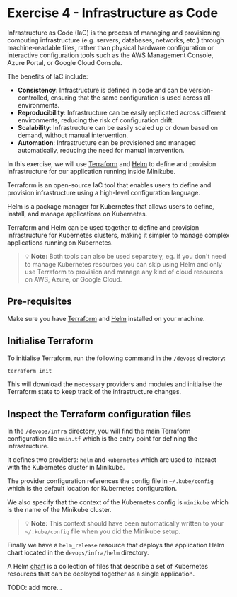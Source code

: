 # Exercise 4 - Infrastructure as Code

Infrastructure as Code (IaC) is the process of managing and provisioning computing infrastructure (e.g. servers, databases, networks, etc.) through machine-readable files, rather than physical hardware configuration or interactive configuration tools such as the AWS Management Console, Azure Portal, or Google Cloud Console.

The benefits of IaC include:

- **Consistency**: Infrastructure is defined in code and can be version-controlled, ensuring that the same configuration is used across all environments.
- **Reproducibility**: Infrastructure can be easily replicated across different environments, reducing the risk of configuration drift.
- **Scalability**: Infrastructure can be easily scaled up or down based on demand, without manual intervention.
- **Automation**: Infrastructure can be provisioned and managed automatically, reducing the need for manual intervention.

In this exercise, we will use [Terraform](https://developer.hashicorp.com/terraform/intro) and [Helm](https://circleci.com/blog/what-is-helm/) to define and provision infrastructure for our application running inside Minikube.

Terraform is an open-source IaC tool that enables users to define and provision infrastructure using a high-level configuration language.

Helm is a package manager for Kubernetes that allows users to define, install, and manage applications on Kubernetes.

Terraform and Helm can be used together to define and provision infrastructure for Kubernetes clusters, making it simpler to manage complex applications running on Kubernetes.

> 💡 **Note:** Both tools can also be used separately, eg. if you don't need to manage Kubernetes resources you can skip using Helm and only use Terraform to provision and manage any kind of cloud resources on AWS, Azure, or Google Cloud.

## Pre-requisites

Make sure you have [Terraform](https://learn.hashicorp.com/tutorials/terraform/install-cli) and [Helm](https://helm.sh/docs/intro/install/) installed on your machine.

## Initialise Terraform

To initialise Terraform, run the following command in the `/devops` directory:

```sh
terraform init
```

This will download the necessary providers and modules and initialise the Terraform state to keep track of the infrastructure changes.

## Inspect the Terraform configuration files

In the `/devops/infra` directory, you will find the main Terraform configuration file `main.tf` which is the entry point for defining the infrastructure.

It defines two providers: `helm` and `kubernetes` which are used to interact with the Kubernetes cluster in Minikube.

The provider configuration references the config file in `~/.kube/config` which is the default location for Kubernetes configuration.

We also specify that the context of the Kubernetes config is `minikube` which is the name of the Minikube cluster.

> 💡 **Note:** This context should have been automatically written to your `~/.kube/config` file when you did the Minikube setup.

Finally we have a `helm_release` resource that deploys the application Helm chart located in the `devops/infra/helm` directory.

A Helm [chart](https://helm.sh/docs/topics/charts/) is a collection of files that describe a set of Kubernetes resources that can be deployed together as a single application.

TODO: add more...
